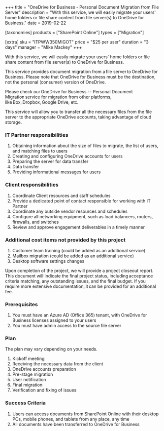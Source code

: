 +++
title = "OneDrive for Business - Personal Document Migration from File Server"
description = "With this service, we will easily migrate your users' home folders or file share content from file server(s) to OneDrive for Business."
date = 2019-02-22

[taxonomies]
products = ["SharePoint Online"]
types = ["Migration"]

[extra]
sku = "ITPWW350MIGOT"
price = "$25 per user"
duration = "3 days"
manager = "Mike Mackey"
+++

With this service, we will easily migrate your users' home folders or
file share content from file server(s) to OneDrive for Business.

This service provides document migration from a file server to OneDrive
for Business. Please note that OneDrive for Business must be the
destination, not the personal (consumer) version of OneDrive.

Please check our OneDrive for Business -- Personal Document
Migration service for migration from other platforms,
like Box, Dropbox, Google Drive, etc.

This service will allow you to transfer all the necessary files from the
file server to the appropriate OneDrive accounts, taking advantage of
cloud storage.

### IT Partner responsibilities

1.  Obtaining information about the size of files to migrate, the list
    of users, and matching files to users
2.  Creating and configuring OneDrive accounts for users
3.  Preparing the server for data transfer
4.  Data transfer
5.  Providing informational messages for users

### Client responsibilities

1.  Coordinate Client resources and staff schedules
2.  Provide a dedicated point of contact responsible for working with IT
    Partner
3.  Coordinate any outside vendor resources and schedules
4.  Configure all networking equipment, such as load balancers, routers,
    firewalls, and switches
5.  Review and approve engagement deliverables in a timely manner

### Additional cost items not provided by this project

1.  Customer team training (could be added as an additional service)
2.  Mailbox migration (could be added as an additional service)
3.  Desktop software settings changes

Upon completion of the project, we will provide a project closeout
report. This document will indicate the final project status,
including acceptance criteria matching, any outstanding issues, and the
final budget. If you require more extensive documentation, it can be
provided for an additional fee. 

### Prerequisites

1.  You must have an Azure AD (Office 365) tenant, with OneDrive for
    Business licenses assigned to your users
2.  You must have admin access to the source file server

### Plan

The plan may vary depending on your needs.

1.  Kickoff meeting
2.  Receiving the necessary data from the client
3.  OneDrive accounts preparation
4.  Pre-stage migration
5.  User notification
6.  Final migration
7.  Verification and fixing of issues

### Success Criteria

1.  Users can access documents from SharePoint Online with their desktop
    PCs, mobile phones, and tablets from any place, any time
2.  All documents have been transferred to OneDrive for Business
